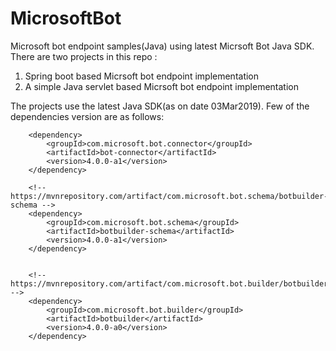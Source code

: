 # MicrosoftBot
Microsoft bot endpoint samples(Java) using latest Micrsoft Bot Java SDK. There are two projects in this repo :

1. Spring boot based Micrsoft bot endpoint implementation
2. A simple Java servlet based Micrsoft bot endpoint implementation

The projects use the latest Java SDK(as on date 03Mar2019). Few of the dependencies version are as follows:


		<dependency>
			<groupId>com.microsoft.bot.connector</groupId>
			<artifactId>bot-connector</artifactId>
			<version>4.0.0-a1</version>
		</dependency>

		<!-- https://mvnrepository.com/artifact/com.microsoft.bot.schema/botbuilder-schema -->
		<dependency>
			<groupId>com.microsoft.bot.schema</groupId>
			<artifactId>botbuilder-schema</artifactId>
			<version>4.0.0-a1</version>
		</dependency>


		<!-- https://mvnrepository.com/artifact/com.microsoft.bot.builder/botbuilder -->
		<dependency>
			<groupId>com.microsoft.bot.builder</groupId>
			<artifactId>botbuilder</artifactId>
			<version>4.0.0-a0</version>
		</dependency>
